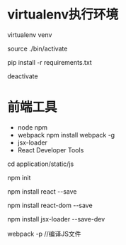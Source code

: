 virtualenv执行环境
========
virtualenv venv

source ./bin/activate

pip install -r requirements.txt

deactivate

前端工具
=====
* node npm
* webpack
    npm install webpack -g
* jsx-loader
* React Developer Tools

cd application/static/js

npm init

npm install react --save

npm install react-dom --save

npm install jsx-loader --save-dev

webpack -p //编译JS文件
